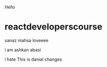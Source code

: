 
Hello 
# reactdeveloperscourse
sanaz
mahsa loveeee


i am ashkan abasi
 
i hate 
This is danial changes
